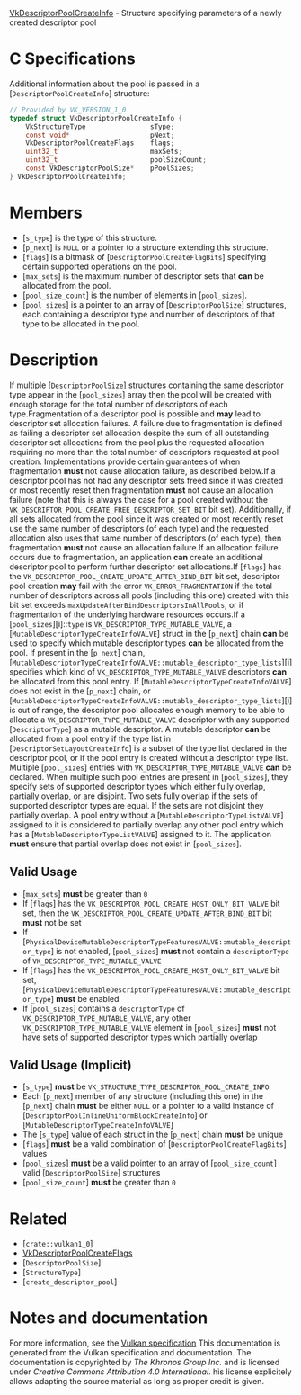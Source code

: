 [VkDescriptorPoolCreateInfo](https://www.khronos.org/registry/vulkan/specs/1.3-extensions/man/html/VkDescriptorPoolCreateInfo.html) - Structure specifying parameters of a newly created descriptor pool

# C Specifications
Additional information about the pool is passed in a
[`DescriptorPoolCreateInfo`] structure:
```c
// Provided by VK_VERSION_1_0
typedef struct VkDescriptorPoolCreateInfo {
    VkStructureType                sType;
    const void*                    pNext;
    VkDescriptorPoolCreateFlags    flags;
    uint32_t                       maxSets;
    uint32_t                       poolSizeCount;
    const VkDescriptorPoolSize*    pPoolSizes;
} VkDescriptorPoolCreateInfo;
```

# Members
- [`s_type`] is the type of this structure.
- [`p_next`] is `NULL` or a pointer to a structure extending this structure.
- [`flags`] is a bitmask of [`DescriptorPoolCreateFlagBits`] specifying certain supported operations on the pool.
- [`max_sets`] is the maximum number of descriptor sets that  **can**  be allocated from the pool.
- [`pool_size_count`] is the number of elements in [`pool_sizes`].
- [`pool_sizes`] is a pointer to an array of [`DescriptorPoolSize`] structures, each containing a descriptor type and number of descriptors of that type to be allocated in the pool.

# Description
If multiple [`DescriptorPoolSize`] structures containing the same
descriptor type appear in the [`pool_sizes`] array then the pool will be
created with enough storage for the total number of descriptors of each
type.Fragmentation of a descriptor pool is possible and  **may**  lead to descriptor
set allocation failures.
A failure due to fragmentation is defined as failing a descriptor set
allocation despite the sum of all outstanding descriptor set allocations
from the pool plus the requested allocation requiring no more than the total
number of descriptors requested at pool creation.
Implementations provide certain guarantees of when fragmentation  **must**  not
cause allocation failure, as described below.If a descriptor pool has not had any descriptor sets freed since it was
created or most recently reset then fragmentation  **must**  not cause an
allocation failure (note that this is always the case for a pool created
without the `VK_DESCRIPTOR_POOL_CREATE_FREE_DESCRIPTOR_SET_BIT` bit
set).
Additionally, if all sets allocated from the pool since it was created or
most recently reset use the same number of descriptors (of each type) and
the requested allocation also uses that same number of descriptors (of each
type), then fragmentation  **must**  not cause an allocation failure.If an allocation failure occurs due to fragmentation, an application  **can** 
create an additional descriptor pool to perform further descriptor set
allocations.If [`flags`] has the `VK_DESCRIPTOR_POOL_CREATE_UPDATE_AFTER_BIND_BIT`
bit set, descriptor pool creation  **may**  fail with the error
`VK_ERROR_FRAGMENTATION` if the total number of descriptors across all
pools (including this one) created with this bit set exceeds
`maxUpdateAfterBindDescriptorsInAllPools`, or if fragmentation of the
underlying hardware resources occurs.If a [`pool_sizes`][i]::`type` is
`VK_DESCRIPTOR_TYPE_MUTABLE_VALVE`, a
[`MutableDescriptorTypeCreateInfoVALVE`] struct in the [`p_next`] chain
 **can**  be used to specify which mutable descriptor types  **can**  be allocated
from the pool.
If present in the [`p_next`] chain,
[`MutableDescriptorTypeCreateInfoVALVE::mutable_descriptor_type_lists`][i]
specifies which kind of `VK_DESCRIPTOR_TYPE_MUTABLE_VALVE` descriptors
 **can**  be allocated from this pool entry.
If [`MutableDescriptorTypeCreateInfoVALVE`] does not exist in the
[`p_next`] chain, or
[`MutableDescriptorTypeCreateInfoVALVE::mutable_descriptor_type_lists`][i]
is out of range, the descriptor pool allocates enough memory to be able to
allocate a `VK_DESCRIPTOR_TYPE_MUTABLE_VALVE` descriptor with any
supported [`DescriptorType`] as a mutable descriptor.
A mutable descriptor  **can**  be allocated from a pool entry if the type list in
[`DescriptorSetLayoutCreateInfo`] is a subset of the type list declared
in the descriptor pool, or if the pool entry is created without a descriptor
type list.
Multiple [`pool_sizes`] entries with
`VK_DESCRIPTOR_TYPE_MUTABLE_VALVE` **can**  be declared.
When multiple such pool entries are present in [`pool_sizes`], they
specify sets of supported descriptor types which either fully overlap,
partially overlap, or are disjoint.
Two sets fully overlap if the sets of supported descriptor types are equal.
If the sets are not disjoint they partially overlap.
A pool entry without a [`MutableDescriptorTypeListVALVE`] assigned to it
is considered to partially overlap any other pool entry which has a
[`MutableDescriptorTypeListVALVE`] assigned to it.
The application  **must**  ensure that partial overlap does not exist in
[`pool_sizes`].
## Valid Usage
-  [`max_sets`] **must**  be greater than `0`
-    If [`flags`] has the `VK_DESCRIPTOR_POOL_CREATE_HOST_ONLY_BIT_VALVE` bit set, then the `VK_DESCRIPTOR_POOL_CREATE_UPDATE_AFTER_BIND_BIT` bit  **must**  not be set
-    If [`PhysicalDeviceMutableDescriptorTypeFeaturesVALVE::mutable_descriptor_type`] is not enabled, [`pool_sizes`] **must**  not contain a `descriptorType` of `VK_DESCRIPTOR_TYPE_MUTABLE_VALVE`
-    If [`flags`] has the `VK_DESCRIPTOR_POOL_CREATE_HOST_ONLY_BIT_VALVE` bit set, [`PhysicalDeviceMutableDescriptorTypeFeaturesVALVE::mutable_descriptor_type`] **must**  be enabled
-    If [`pool_sizes`] contains a `descriptorType` of `VK_DESCRIPTOR_TYPE_MUTABLE_VALVE`, any other `VK_DESCRIPTOR_TYPE_MUTABLE_VALVE` element in [`pool_sizes`] **must**  not have sets of supported descriptor types which partially overlap

## Valid Usage (Implicit)
-  [`s_type`] **must**  be `VK_STRUCTURE_TYPE_DESCRIPTOR_POOL_CREATE_INFO`
-    Each [`p_next`] member of any structure (including this one) in the [`p_next`] chain  **must**  be either `NULL` or a pointer to a valid instance of [`DescriptorPoolInlineUniformBlockCreateInfo`] or [`MutableDescriptorTypeCreateInfoVALVE`]
-    The [`s_type`] value of each struct in the [`p_next`] chain  **must**  be unique
-  [`flags`] **must**  be a valid combination of [`DescriptorPoolCreateFlagBits`] values
-  [`pool_sizes`] **must**  be a valid pointer to an array of [`pool_size_count`] valid [`DescriptorPoolSize`] structures
-  [`pool_size_count`] **must**  be greater than `0`

# Related
- [`crate::vulkan1_0`]
- [VkDescriptorPoolCreateFlags]()
- [`DescriptorPoolSize`]
- [`StructureType`]
- [`create_descriptor_pool`]

# Notes and documentation
For more information, see the [Vulkan specification](https://www.khronos.org/registry/vulkan/specs/1.3-extensions/html/vkspec.html)
This documentation is generated from the Vulkan specification and documentation.
The documentation is copyrighted by *The Khronos Group Inc.* and is licensed under *Creative Commons Attribution 4.0 International*.
his license explicitely allows adapting the source material as long as proper credit is given.
        